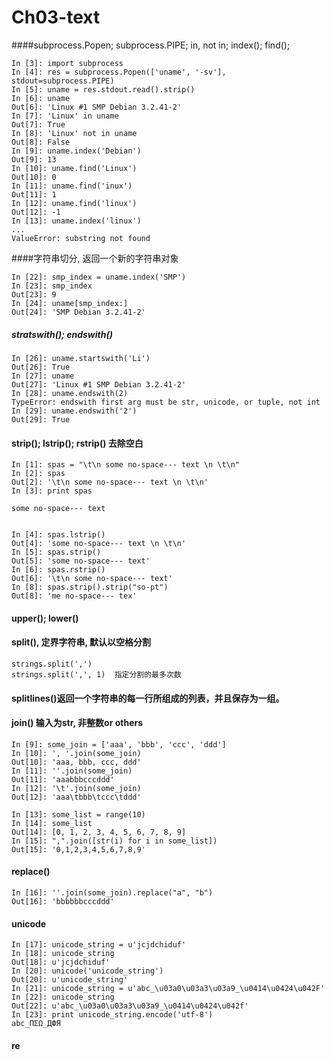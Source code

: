 # Ch03-text

####subprocess.Popen; subprocess.PIPE; in, not in; index(); find();

    In [3]: import subprocess
    In [4]: res = subprocess.Popen(['uname', '-sv'], stdout=subprocess.PIPE)
    In [5]: uname = res.stdout.read().strip()
    In [6]: uname
    Out[6]: 'Linux #1 SMP Debian 3.2.41-2'
    In [7]: 'Linux' in uname
    Out[7]: True
    In [8]: 'Linux' not in uname
    Out[8]: False
    In [9]: uname.index('Debian')
    Out[9]: 13
    In [10]: uname.find('Linux')
    Out[10]: 0
    In [11]: uname.find('inux')
    Out[11]: 1
    In [12]: uname.find('linux')
    Out[12]: -1
    In [13]: uname.index('linux')
    ...
    ValueError: substring not found


####字符串切分, 返回一个新的字符串对象

    In [22]: smp_index = uname.index('SMP')
    In [23]: smp_index
    Out[23]: 9
    In [24]: uname[smp_index:]
    Out[24]: 'SMP Debian 3.2.41-2'


##### stratswith(); endswith()

    In [26]: uname.startswith('Li')
    Out[26]: True
    In [27]: uname
    Out[27]: 'Linux #1 SMP Debian 3.2.41-2'
    In [28]: uname.endswith(2)
    TypeError: endswith first arg must be str, unicode, or tuple, not int
    In [29]: uname.endswith('2')
    Out[29]: True


#### strip(); lstrip(); rstrip() 去除空白

    In [1]: spas = "\t\n some no-space--- text \n \t\n"
    In [2]: spas
    Out[2]: '\t\n some no-space--- text \n \t\n'
    In [3]: print spas
        
    some no-space--- text 


    In [4]: spas.lstrip()
    Out[4]: 'some no-space--- text \n \t\n'
    In [5]: spas.strip()
    Out[5]: 'some no-space--- text'
    In [6]: spas.rstrip()
    Out[6]: '\t\n some no-space--- text'
    In [8]: spas.strip().strip("so-pt")
    Out[8]: 'me no-space--- tex'


#### upper(); lower()

#### split(), 定界字符串, 默认以空格分割

    strings.split(',')
    strings.split(',', 1)  指定分割的最多次数

#### splitlines()返回一个字符串的每一行所组成的列表，并且保存为一组。

#### join() 输入为str, 非整数or others

    In [9]: some_join = ['aaa', 'bbb', 'ccc', 'ddd']
    In [10]: ', '.join(some_join)
    Out[10]: 'aaa, bbb, ccc, ddd'
    In [11]: ''.join(some_join)
    Out[11]: 'aaabbbcccddd'
    In [12]: '\t'.join(some_join)
    Out[12]: 'aaa\tbbb\tccc\tddd'

    In [13]: some_list = range(10)
    In [14]: some_list
    Out[14]: [0, 1, 2, 3, 4, 5, 6, 7, 8, 9]
    In [15]: ",".join([str(i) for i in some_list])
    Out[15]: '0,1,2,3,4,5,6,7,8,9'


#### replace()

    In [16]: ''.join(some_join).replace("a", "b")
    Out[16]: 'bbbbbbcccddd'


#### unicode

    In [17]: unicode_string = u'jcjdchiduf'
    In [18]: unicode_string
    Out[18]: u'jcjdchiduf'
    In [20]: unicode('unicode_string')
    Out[20]: u'unicode_string'
    In [21]: unicode_string = u'abc_\u03a0\u03a3\u03a9_\u0414\u0424\u042F'
    In [22]: unicode_string
    Out[22]: u'abc_\u03a0\u03a3\u03a9_\u0414\u0424\u042f'
    In [23]: print unicode_string.encode('utf-8')
    abc_ΠΣΩ_ДФЯ


#### re


